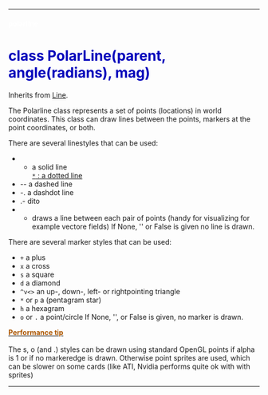
---

#### <font color='#FFF'>polarline</font> ####
# <font color='#00B'>class PolarLine(parent, angle(radians), mag)</font> #

Inherits from [Line](cls_Line.md).

The Polarline class represents a set of points (locations) in world coordinates. This class can draw lines between the points,  markers at the point coordinates, or both.

There are several linestyles that can be used:
  * -  a solid line<br /><u>  <code>*</code> :   a dotted line</u><br /><font color='#020'></font>
  * --  a dashed line
  * -.  a dashdot line
  * .-  dito
  * +   draws a line between each pair of points (handy for visualizing for example vectore fields) If None, '' or False is given no line is drawn.

There are several marker styles that can be used:
  * `+`  a plus
  * `x`  a cross
  * `s`  a square
  * `d`  a diamond
  * `^v<>` an up-, down-, left- or rightpointing triangle
  * ```*``` or `p`  a (pentagram star)
  * `h`  a hexagram
  * `o` or `.`  a point/circle If None, '', or False is given, no marker is drawn.

<b><u><font color='#A50'>Performance tip</font></u></b><br /><br />
The s, o (and .) styles can be drawn using standard OpenGL points if alpha is 1 or if no markeredge is drawn. Otherwise point sprites are used, which can be slower on some cards (like ATI, Nvidia performs quite ok with with sprites)






---


